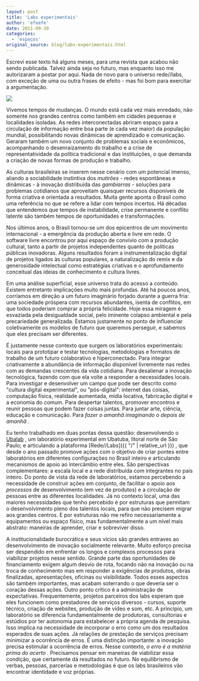 ```yaml
---
layout: post
title: 'Labs experimentais'
author: 'efeefe'
date: 2011-09-30
categories:
  - 'espaços'
original_source: blog/labs-experimentais.html
---
```


Escrevi esse texto há alguns meses, para uma revista que acabou não sendo publicada. Talvez ainda seja no futuro, mas enquanto isso me autorizaram a postar por aqui. Nada de novo para o universo rede//labs, com exceção de uma ou outra frases de efeito - mas foi bom para exercitar a argumentação.

![](http://farm7.static.flickr.com/6198/6073527056_8c89561282_z_d.jpg)

Vivemos tempos de mudanças. O mundo está cada vez mais enredado, não somente nos grandes centros como também em cidades pequenas e localidades isoladas. As redes interconectadas abriram espaço para a circulação de informação entre boa parte (e cada vez maior) da população mundial, possibilitando novas dinâmicas de aprendizado e comunicação. Geraram também um novo conjunto de problemas sociais e econômicos, acompanhando o desenraizamento do trabalho e a crise de representatividade da política tradicional e das instituições, o que demanda a criação de novas formas de produção e trabalho.

As culturas brasileiras se inserem nesse cenário com um potencial imenso, aliando a sociabilidade instintiva dos *mutirões* - redes espontâneas e dinâmicas - à inovação distribuída das *gambiarras* - soluções para problemas cotidianos que aproveitam quaisquer recursos disponíveis de forma criativa e orientada a resultados. Muita gente aponta o Brasil como uma referência no que se refere a lidar com tempos incertos. Há décadas que entendemos que tempos de instabilidade, crise permanente e conflito latente são também tempos de oportunidades e transformações.

Nos últimos anos, o Brasil tornou-se um dos epicentros de um movimento internacional - a emergência da produção aberta e livre em rede. O software livre encontrou por aqui espaço de convívio com a produção cultural, tanto a partir de projetos independentes quanto de políticas públicas inovadoras. Alguns resultados foram a instrumentalização digital de projetos ligados às culturas populares, a naturalização do remix e da generosidade intelectual como estratégias criativas e o aprofundamento conceitual das ideias de conhecimento e cultura livres.

Em uma análise superficial, esse universo trata do acesso a conteúdo. Existem entretanto implicações muito mais profundas. Até há poucos anos, corríamos em direção a um futuro imaginário forjado durante a guerra fria: uma sociedade próspera com recursos abundantes, isenta de conflitos, em que todos poderiam comprar a própria felicidade. Hoje essa miragem é esvaziada pela desigualdade social, pelo iminente colapso ambiental e pela precariedade generalizada. Estamos justamente no ponto de influenciar coletivamente os modelos de futuro que queremos perseguir, e sabemos que eles precisam ser diferentes.

É justamente nesse contexto que surgem os laboratórios experimentais: locais para prototipar e testar tecnologias, metodologias e formatos de trabalho de um futuro colaborativo e hiperconectado. Para integrar criativamente a abundância de informação disponível livremente nas redes com as demandas crescentes da vida cotidiana. Para desalienar a inovação tecnológica, fazendo com que ela volte a responder a necessidades locais. Para investigar e desenvolver um campo que pode ser descrito como \"cultura digital experimental\", ou \"pós-digital\": internet das coisas, computação física, realidade aumentada, mídia locativa, fabricação digital e a economia do comum. Para despertar talentos, promover encontros e reunir pessoas que podem fazer coisas juntas. Para juntar arte, ciẽncia, educação e comunicação. Para *fazer o amanhã imaginando o depois de amanhã* .

Eu tenho trabalhado em duas pontas dessa questão: desenvolvendo o [Ubalab](http://ubalab.org/) , um laboratório experimental em Ubatuba, litoral norte de São Paulo; e articulando a plataforma [Rede//Labs]({{ "/" | relative_url }}) , que desde o ano passado promove ações com o objetivo de criar pontes entre laboratórios em diferentes configurações no Brasil inteiro e articulando mecanismos de apoio ao intercâmbio entre eles. São perspectivas complementares: a escala local e a rede distribuída com integrantes no país inteiro. Do ponto de vista da rede de laboratórios, estamos percebendo a necessidade de construir ações em conjunto, de facilitar o apoio aos *processos* de desenvolvimento (em vez de produtos) e a circulação de pessoas entre as diferentes localidades. Já no contexto local, uma das maiores necessidades que tenho percebido é por estruturas que permitam o desenvolvimento pleno dos talentos locais, para que não precisem migrar aos grandes centros. E por estruturas não me refiro necessariamente a equipamentos ou espaço físico, mas fundamentalmente a um nível mais abstrato: maneiras de aprender, criar e sobreviver disso.

A institucionalidade burocrática e seus vícios são grandes entraves ao desenvolvimento de inovação socialmente relevante. Muito esforço precisa ser despendido em enfrentar os longos e complexos processos para viabilizar projetos nesse sentido. Grande parte das oportunidades de financiamento exigem algum desvio de rota, focando não na inovação ou na troca de conhecimento mas em responder a exigências de produtos, obras finalizadas, apresentações, oficinas ou visibilidade. Todos esses aspectos são também importantes, mas acabam soterrando o que deveria ser o coração dessas ações. Outro ponto crítico é a administração de expectativas. Frequentemente, projetos parceiros dos labs esperam que eles funcionem como prestadores de serviços diversos - cursos, suporte técnico, criação de websites, produção de vídeo e som, etc. A princípio, um laboratório se diferencia fundamentalmente de produtoras, consultorias e estúdios por ter autonomia para estabelecer a própria agenda de pesquisa. Isso implica na necessidade de incorporar o erro como um dos resultados esperados de suas ações. Já relações de prestação de serviços precisam minimizar a ocorrência de erros. É uma distinção importante: a inovação precisa estimular a ocorrência de erros. Nesse contexto, *o erro é a matéria prima do acerto* . Precisamos pensar em maneiras de viabilizar essa condição, que certamente dá resultados no futuro. No equilibrismo de verbas, pessoas, parcerias e metodologias é que os labs brasileiros vão encontrar identidade e voz próprias.
